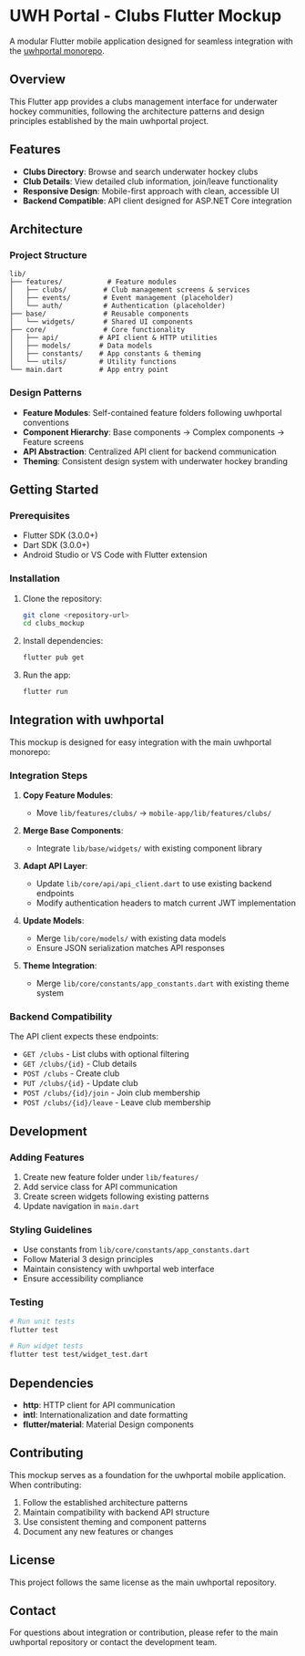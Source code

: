 # UWH Portal - Clubs Flutter Mockup

A modular Flutter mobile application designed for seamless integration with the [uwhportal monorepo](https://github.com/zerotomvp/uwhportal).

## Overview

This Flutter app provides a clubs management interface for underwater hockey communities, following the architecture patterns and design principles established by the main uwhportal project.

## Features

- **Clubs Directory**: Browse and search underwater hockey clubs
- **Club Details**: View detailed club information, join/leave functionality
- **Responsive Design**: Mobile-first approach with clean, accessible UI
- **Backend Compatible**: API client designed for ASP.NET Core integration

## Architecture

### Project Structure
```
lib/
├── features/           # Feature modules
│   ├── clubs/         # Club management screens & services
│   ├── events/        # Event management (placeholder)
│   └── auth/          # Authentication (placeholder)
├── base/              # Reusable components
│   └── widgets/       # Shared UI components
├── core/              # Core functionality
│   ├── api/          # API client & HTTP utilities
│   ├── models/       # Data models
│   ├── constants/    # App constants & theming
│   └── utils/        # Utility functions
└── main.dart         # App entry point
```

### Design Patterns

- **Feature Modules**: Self-contained feature folders following uwhportal conventions
- **Component Hierarchy**: Base components → Complex components → Feature screens
- **API Abstraction**: Centralized API client for backend communication
- **Theming**: Consistent design system with underwater hockey branding

## Getting Started

### Prerequisites
- Flutter SDK (3.0.0+)
- Dart SDK (3.0.0+)
- Android Studio or VS Code with Flutter extension

### Installation

1. Clone the repository:
   ```bash
   git clone <repository-url>
   cd clubs_mockup
   ```

2. Install dependencies:
   ```bash
   flutter pub get
   ```

3. Run the app:
   ```bash
   flutter run
   ```

## Integration with uwhportal

This mockup is designed for easy integration with the main uwhportal monorepo:

### Integration Steps

1. **Copy Feature Modules**:
   - Move `lib/features/clubs/` → `mobile-app/lib/features/clubs/`

2. **Merge Base Components**:
   - Integrate `lib/base/widgets/` with existing component library

3. **Adapt API Layer**:
   - Update `lib/core/api/api_client.dart` to use existing backend endpoints
   - Modify authentication headers to match current JWT implementation

4. **Update Models**:
   - Merge `lib/core/models/` with existing data models
   - Ensure JSON serialization matches API responses

5. **Theme Integration**:
   - Merge `lib/core/constants/app_constants.dart` with existing theme system

### Backend Compatibility

The API client expects these endpoints:
- `GET /clubs` - List clubs with optional filtering
- `GET /clubs/{id}` - Club details
- `POST /clubs` - Create club  
- `PUT /clubs/{id}` - Update club
- `POST /clubs/{id}/join` - Join club membership
- `POST /clubs/{id}/leave` - Leave club membership

## Development

### Adding Features
1. Create new feature folder under `lib/features/`
2. Add service class for API communication  
3. Create screen widgets following existing patterns
4. Update navigation in `main.dart`

### Styling Guidelines
- Use constants from `lib/core/constants/app_constants.dart`
- Follow Material 3 design principles
- Maintain consistency with uwhportal web interface
- Ensure accessibility compliance

### Testing
```bash
# Run unit tests
flutter test

# Run widget tests
flutter test test/widget_test.dart
```

## Dependencies

- **http**: HTTP client for API communication
- **intl**: Internationalization and date formatting
- **flutter/material**: Material Design components

## Contributing

This mockup serves as a foundation for the uwhportal mobile application. When contributing:

1. Follow the established architecture patterns
2. Maintain compatibility with backend API structure  
3. Use consistent theming and component patterns
4. Document any new features or changes

## License

This project follows the same license as the main uwhportal repository.

## Contact

For questions about integration or contribution, please refer to the main uwhportal repository or contact the development team.
